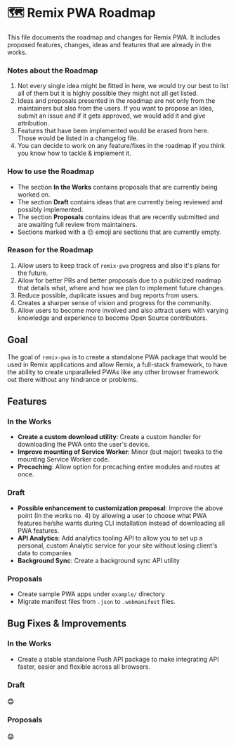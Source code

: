 # 🗺 Remix PWA Roadmap

This file documents the roadmap and changes for Remix PWA. It includes proposed features, changes, ideas and features that are already in the  works.

### Notes about the Roadmap

1. Not every single idea might be fitted in here, we would try our best to list all of them but it is highly possible they might not all get listed.
2. Ideas and proposals presented in the roadmap are not only from the maintainers but also from the users. If you want to propose an idea, submit an issue and if it gets approved, we would add it and give attribution.
3. Features that have been implemented would be erased from here. Those would be listed in a changelog file.
4. You can decide to work on any feature/fixes in the roadmap if you think you know how to tackle & implement it.

### How to use the Roadmap

- The section **In the Works** contains proposals that are currently being worked on.
- The section **Draft** contains ideas that are currently being reviewed and possibly implemented.
- The section **Proposals** contains ideas that are recently submitted and are awaiting full review from maintainers.
- Sections marked with a 😐 emoji are sections that are currently empty.

### Reason for the Roadmap

1. Allow users to keep track of `remix-pwa` progress and also it's plans for the future.
2. Allow for better PRs and better proposals due to a publicized roadmap that details what, where and how we plan to implement future changes. 
3. Reduce possible, duplicate issues and bug reports from users.
4. Creates a sharper sense of vision and progress for the community.
5. Allow users to become more involved and also attract users with varying knowledge and experience to become Open Source contributors.

## Goal

The goal of `remix-pwa` is to create a standalone PWA package that would be used in Remix applications and allow Remix, a full-stack framework, to have the ability to create unparalleled PWAs like any other browser framework out there without any hindrance or problems.

<h2> Features </h2>

### In the Works

- **Create a custom download utility**: Create a custom handler for downloading the PWA onto the user's device.
- **Improve mounting of Service Worker**: Minor (but major) tweaks to the mounting Service Worker code. 
- **Precaching**: Allow option for precaching entire modules and routes at once.

### Draft

- **Possible enhancement to customization proposal**: Improve the above point (In the works no. 4) by allowing a user to choose what PWA features he/she wants during CLI installation instead of downloading all PWA features.
- **API Analytics**: Add analytics tooling API to allow you to set up a personal, custom Analytic service for your site without losing client's data to companies
- **Background Sync**: Create a background sync API utility

### Proposals

- Create sample PWA apps under `example/` directory
- Migrate manifest files from `.json` to `.webmanifest` files.

## Bug Fixes & Improvements

### In the Works

- Create a stable standalone Push API package to make integrating API faster, easier and flexible across all browsers.

### Draft

#### 😐

### Proposals

#### 😐
